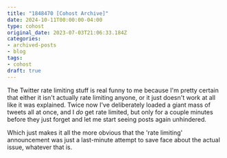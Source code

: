 ```yaml
---
title: "1848470 [Cohost Archive]"
date: 2024-10-11T00:00:00-04:00
type: cohost
original_date: 2023-07-03T21:06:33.184Z
categories:
- archived-posts
- blog
tags:
- cohost
draft: true
---
```


The Twitter rate limiting stuff is real funny to me because I'm pretty certain that either it isn't actually rate limiting anyone, or it just doesn't work at all like it was explained. Twice now I've deliberately loaded a giant mass of tweets all at once, and I *do* get rate limited, but only for a couple minutes before they just forget and let me start seeing posts again unhindered.

Which just makes it all the more obvious that the 'rate limiting' announcement was just a last-minute attempt to save face about the actual issue, whatever that is.